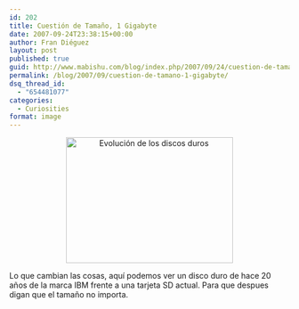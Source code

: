 ```yaml
---
id: 202
title: Cuestión de Tamaño, 1 Gigabyte
date: 2007-09-24T23:38:15+00:00
author: Fran Diéguez
layout: post
published: true
guid: http://www.mabishu.com/blog/index.php/2007/09/24/cuestion-de-tamano-1-gigabyte/
permalink: /blog/2007/09/cuestion-de-tamano-1-gigabyte/
dsq_thread_id:
  - "654481077"
categories:
  - Curiosities
format: image
---
```

<p style="text-align: center;" align="left">
    <img class="size-medium wp-image-201 aligncenter" alt="Evolución de los discos duros" src="/assets/2007/09/evolucion1gb.jpg" width="300" height="226" />
</p>

Lo que cambian las cosas, aquí podemos ver un disco duro de hace 20 años de la marca IBM frente a una tarjeta SD actual. Para que despues digan que el tamaño no importa.